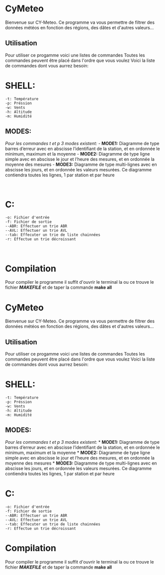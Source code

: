
# CyMeteo

Bienvenue sur CY-Meteo. Ce programme va vous permettre de filtrer des données météos en fonction des régions, des dâtes et d'autres valeurs...

## Utilisation

Pour utiliser ce progamme voici une listes de commandes
Toutes les commandes peuvent être placé dans l'ordre que vous voulez
Voici la liste de commandes dont vous aurrez besoin:

# **SHELL:**
    -t: Température 
    -p: Préssion 
    -w: Vents 
    -h: Altitude 
    -m: Humidité 

## MODES:

*Pour les commandes t et p 3 modes existent:*
    - **MODE1:** Diagramme de type barres d’erreur avec en abscisse l’identifiant de la station, et en ordonnée le minimum, maximum et la moyenne
    - **MODE2:** Diagramme de type ligne simple avec en abscisse le jour et l’heure
    des mesures, et en ordonnée la moyenne des mesures
    - **MODE3:** Diagramme de type multi-lignes avec en abscisse les jours, et en
    ordonnée les valeurs mesurées. Ce diagramme contiendra toutes les
    lignes, 1 par station et par heure 

</ul>

**</ul>**

**<br>**

# **C:**

    -o: Fichier d'entrée 
    -f: Fichier de sortie
    --ABR: Effectuer un trie ABR
    --AVL: Effectuer un trie AVL
    --tab: Effecuter un trie de liste chainnées
    -r: Effectue un trie décroissant


**<br>**

# Compilation

Pour compiler le programme il suffit d'ouvrir le terminal la ou ce trouve le fichier ___MAKEFILE___ et de taper la commande **make all**

# CyMeteo

Bienvenue sur CY-Meteo. Ce programme va vous permettre de filtrer des données météos en fonction des régions, des dâtes et d'autres valeurs...

## Utilisation

Pour utiliser ce progamme voici une listes de commandes
Toutes les commandes peuvent être placé dans l'ordre que vous voulez
Voici la liste de commandes dont vous aurrez besoin:

# **SHELL:**

    -t: Température 
    -p: Préssion 
    -w: Vents 
    -h: Altitude 
    -m: Humidité 

## MODES:

*Pour les commandes t et p 3 modes existent:*
    * <strong> MODE1:</strong> Diagramme de type barres d’erreur avec en abscisse l’identifiant de la station, et en ordonnée le minimum, maximum et la moyenne
    * <strong> MODE2:</strong> Diagramme de type ligne simple avec en abscisse le jour et l’heure
    des mesures, et en ordonnée la moyenne des mesures
    * <strong> MODE3: </strong>Diagramme de type multi-lignes avec en abscisse les jours, et en
    ordonnée les valeurs mesurées. Ce diagramme contiendra toutes les
    lignes, 1 par station et par heure 


# **C:**
    -o: Fichier d'entrée 
    -f: Fichier de sortie
    --ABR: Effectuer un trie ABR
    --AVL: Effectuer un trie AVL
    --tab: Effecuter un trie de liste chainnées
    -r: Effectue un trie décroissant


# Compilation

Pour compiler le programme il suffit d'ouvrir le terminal la ou ce trouve le fichier ___MAKEFILE___ et de taper la commande **make all**
